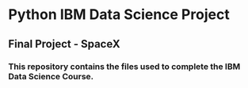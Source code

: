 # Python IBM Data Science Project

## Final Project - SpaceX

### This repository contains the files used to complete the IBM Data Science Course.
